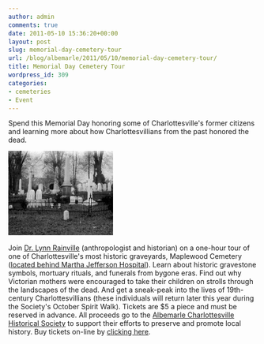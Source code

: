 ```yaml
---
author: admin
comments: true
date: 2011-05-10 15:36:20+00:00
layout: post
slug: memorial-day-cemetery-tour
url: /blog/albemarle/2011/05/10/memorial-day-cemetery-tour/
title: Memorial Day Cemetery Tour
wordpress_id: 309
categories:
- cemeteries
- Event
---
```





Spend this Memorial Day honoring some of Charlottesville's former citizens and learning more about how Charlottesvillians from the past honored the dead. 

![](/wp-content/uploads/2011/05/mpl_1913.jpg)

Join [Dr. Lynn Rainville](http://www.lynnrainville.org/) (anthropologist and historian) on a one-hour tour of one of Charlottesville's most historic graveyards, Maplewood Cemetery ([located behind Martha Jefferson Hospital](http://maps.google.com/maps?f=q&source=s_q&hl=en&geocode=&q=maplewood+cemetery,+charlottesville,+va&aq=&sll=37.0625,-95.677068&sspn=72.059064,81.298828&ie=UTF8&hq=maplewood+cemetery,&hnear=Charlottesville,+Virginia&ll=38.033169,-78.473808&spn=0.008797,0.009924&z=17)). Learn about historic gravestone symbols, mortuary rituals, and funerals from bygone eras. Find out why Victorian mothers were encouraged to take their children on strolls through the landscapes of the dead. And get a sneak-peak into the lives of 19th-century Charlottesvillians (these individuals will return later this year during the Society's October Spirit Walk). Tickets are $5 a piece and must be reserved in advance. All proceeds go to the [Albemarle Charlottesville Historical Society](http://www.albemarlehistory.org/) to support their efforts to preserve and promote local history. Buy tickets on-line by [clicking here](http://maplewoodmemorial.eventbrite.com/).




